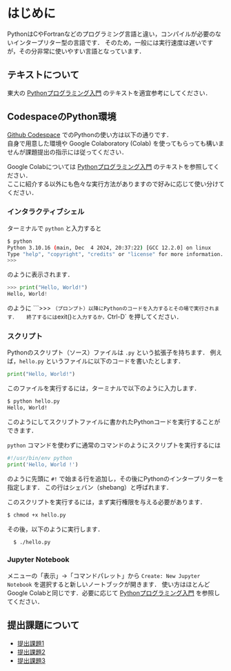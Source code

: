 # はじめに

PythonはCやFortranなどのプログラミング言語と違い，コンパイルが必要のないインタープリター型の言語です．
そのため，一般には実行速度は遅いですが，その分非常に使いやすい言語となっています．  

## テキストについて
東大の [Pythonプログラミング入門](https://utokyo-ipp.github.io/) のテキストを適宜参考にしてください．

## CodespaceのPython環境
[Github Codespace](https://github.com/chibutsu-utokyo/debian) でのPythonの使い方は以下の通りです．  
自身で用意した環境や Google Colaboratory (Colab) を使ってもらっても構いませんが課題提出の指示には従ってください．

Google Colabについては [Pythonプログラミング入門](https://utokyo-ipp.github.io/) のテキストを参照してください．  
ここに紹介する以外にも色々な実行方法がありますので好みに応じて使い分けてください．

### インタラクティブシェル
ターミナルで `python` と入力すると
```bash
$ python
Python 3.10.16 (main, Dec  4 2024, 20:37:22) [GCC 12.2.0] on linux
Type "help", "copyright", "credits" or "license" for more information.
>>>
```
のように表示されます．
```python
>>> print("Hello, World!")
Hello, World!
```
のように ```>>> ` （プロンプト）以降にPythonのコードを入力するとその場で実行されます．  
終了するには `exit()` と入力するか， `Ctrl-D` を押してください．


### スクリプト
Pythonのスクリプト（ソース）ファイルは `.py` という拡張子を持ちます．
例えば，`hello.py` というファイルに以下のコードを書いたとします．
```python
print("Hello, World!")
```
このファイルを実行するには，ターミナルで以下のように入力します．
```bash
$ python hello.py
Hello, World!
```
このようにしてスクリプトファイルに書かれたPythonコードを実行することができます．

`python` コマンドを使わずに通常のコマンドのようにスクリプトを実行するには

```python linenums="1"
#!/usr/bin/env python
print('Hello, World !')
```
のように先頭に `#!` で始まる行を追加し，その後にPythonのインタープリターを指定します．
この行はシェバン（shebang）と呼ばれます．

このスクリプトを実行するには，まず実行権限を与える必要があります．
```bash
$ chmod +x hello.py
```

その後，以下のように実行します．
```bash
  $ ./hello.py
```

### Jupyter Notebook
メニューの「表示」→「コマンドパレット」から `Create: New Jupyter Notebook` を選択すると新しいノートブックが開きます．
使い方はほとんどGoogle Colabと同じです．必要に応じて [Pythonプログラミング入門](https://utokyo-ipp.github.io/) を参照してください．


## 提出課題について
- [提出課題1](kadai1.md)
- [提出課題2](kadai2.md)
- [提出課題3](kadai3.md)
